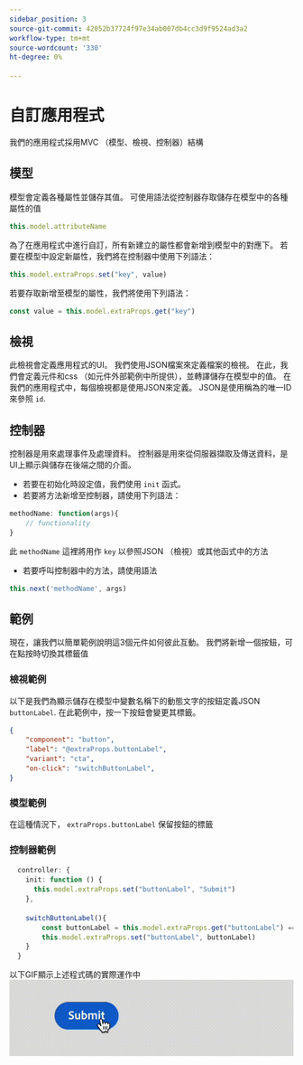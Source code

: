 ```yaml
---
sidebar_position: 3
source-git-commit: 42052b37724f97e34ab007db4cc3d9f9524ad3a2
workflow-type: tm+mt
source-wordcount: '330'
ht-degree: 0%

---
```


# 自訂應用程式

我們的應用程式採用MVC （模型、檢視、控制器）結構

## 模型

模型會定義各種屬性並儲存其值。 可使用語法從控制器存取儲存在模型中的各種屬性的值

```typescript
this.model.attributeName
```

為了在應用程式中進行自訂，所有新建立的屬性都會新增到模型中的對應下。
若要在模型中設定新屬性，我們將在控制器中使用下列語法：

```typescript
this.model.extraProps.set("key", value)
```

若要存取新增至模型的屬性，我們將使用下列語法：

```typescript
const value = this.model.extraProps.get("key")
```

## 檢視

此檢視會定義應用程式的UI。 我們使用JSON檔案來定義檔案的檢視。 在此，我們會定義元件和css （如元件外部範例中所提供），並轉譯儲存在模型中的值。
在我們的應用程式中，每個檢視都是使用JSON來定義。 JSON是使用稱為的唯一ID來參照 `id`.

## 控制器

控制器是用來處理事件及處理資料。 控制器是用來從伺服器擷取及傳送資料，是UI上顯示與儲存在後端之間的介面。

- 若要在初始化時設定值，我們使用 `init` 函式。
- 若要將方法新增至控制器，請使用下列語法：

```typescript
methodName: function(args){
    // functionality
}
```

此 `methodName` 這裡將用作 `key` 以參照JSON （檢視）或其他函式中的方法

- 若要呼叫控制器中的方法，請使用語法

```typescript
this.next('methodName', args)
```

## 範例

現在，讓我們以簡單範例說明這3個元件如何彼此互動。
我們將新增一個按鈕，可在點按時切換其標籤值

### 檢視範例

以下是我們為顯示儲存在模型中變數名稱下的動態文字的按鈕定義JSON `buttonLabel`.
在此範例中，按一下按鈕會變更其標籤。

```JSON
{
    "component": "button",
    "label": "@extraProps.buttonLabel",
    "variant": "cta",
    "on-click": "switchButtonLabel",
}
```

### 模型範例

在這種情況下， `extraProps.buttonLabel` 保留按鈕的標籤

### 控制器範例

```typescript
  controller: {
    init: function () {
      this.model.extraProps.set("buttonLabel", "Submit")
    },

    switchButtonLabel(){
        const buttonLabel = this.model.extraProps.get("buttonLabel") === "Submit"? "Cancel" : "Submit"
        this.model.extraProps.set("buttonLabel", buttonLabel)
    }
  }
```

以下GIF顯示上述程式碼的實際運作中
![basic_customization](imgs/basic_customisation.gif "基本自訂按鈕")
